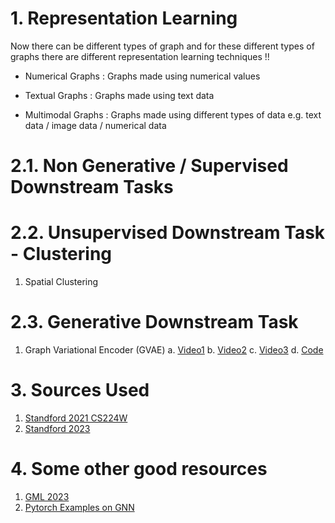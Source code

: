 # 1. Representation Learning
Now there can be different types of graph and for these different types of graphs there are different representation learning techniques !!

- Numerical Graphs : Graphs made using numerical values

- Textual Graphs : Graphs made using text data

- Multimodal Graphs : Graphs made using different types of data e.g. text data / image data / numerical data

# 2.1. Non Generative / Supervised Downstream Tasks

# 2.2. Unsupervised Downstream Task - Clustering
1. Spatial Clustering

# 2.3. Generative Downstream Task
1. Graph Variational Encoder (GVAE)
  a. [Video1](https://www.youtube.com/watch?v=ZyiW_ibeDGc)
  b. [Video2](https://www.youtube.com/watch?v=xoSU9aDSy4U)
  c. [Video3](https://www.youtube.com/watch?v=F45X7e6QS4E)
  d. [Code](https://github.com/deepfindr/gvae)

# 3. Sources Used
1. [Standford 2021 CS224W](https://www.youtube.com/playlist?list=PLoROMvodv4rPLKxIpqhjhPgdQy7imNkDn)
2. [Standford 2023](https://www.youtube.com/playlist?list=PLhlnCXGrJEEF50wrqIf42N4QIFuTe7g1V)

# 4. Some other good resources
1. [GML 2023](https://github.com/xbresson/GML2023/tree/main)
2. [Pytorch Examples on GNN](https://github.com/pyg-team/pytorch_geometric/tree/master/examples)

